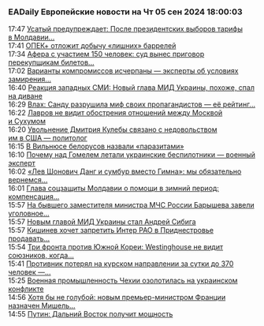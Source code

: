 <h3>EADaily Европейские новости на Чт 05 сен 2024 18:00:03</h3>
<div class="rssn table">
  <span class="smaller gray hspace">17:47</span>
  <a class="nodecor" href="https://eadaily.com/ru/news/2024/09/05/usatyy-preduprezhdaet-posle-prezidentskih-vyborov-tarify-v-moldavii-podorozhayut">Усатый предупреждает: После президентских выборов тарифы в Молдавии...</a>
</div>
<div class="rssn table">
  <span class="smaller gray hspace">17:41</span>
  <a class="nodecor" href="https://eadaily.com/ru/news/2024/09/05/opek-otlozhit-dobychu-lishnih-barreley">ОПЕК+ отложит добычу «лишних» баррелей</a>
</div>
<div class="rssn table">
  <span class="smaller gray hspace">17:34</span>
  <a class="nodecor" href="https://eadaily.com/ru/news/2024/09/05/afera-s-uchastiem-150-chelovek-sud-vynes-prigovor-perekupshchikam-biletov-v-bolshoy">Афера с участием 150 человек: суд вынес приговор перекупщикам билетов...</a>
</div>
<div class="rssn table">
  <span class="smaller gray hspace">17:02</span>
  <a class="nodecor" href="https://eadaily.com/ru/news/2024/09/05/varianty-kompromissov-ischerpany-eksperty-ob-usloviyah-zamireniya-abhazii-s-rossiey">Варианты компромиссов исчерпаны — эксперты об условиях замирения...</a>
</div>
<div class="rssn table">
  <span class="smaller gray hspace">16:40</span>
  <a class="nodecor" href="https://eadaily.com/ru/news/2024/09/05/reakciya-zapadnyh-smi-novyy-glava-mid-ukrainy-pohozhe-spal-na-divane">Реакция западных СМИ: Новый глава МИД Украины, похоже, спал на диване</a>
</div>
<div class="rssn table">
  <span class="smaller gray hspace">16:29</span>
  <a class="nodecor" href="https://eadaily.com/ru/news/2024/09/05/vlah-sandu-razrushila-mif-svoih-propagandistov-eyo-reyting-v-svobodnom-padenii">Влах: Санду разрушила миф своих пропагандистов — её рейтинг...</a>
</div>
<div class="rssn table">
  <span class="smaller gray hspace">16:22</span>
  <a class="nodecor" href="https://eadaily.com/ru/news/2024/09/05/lavrov-ne-vidit-obostreniya-otnosheniy-mezhdu-moskvoy-i-suhumom">Лавров не видит обострения отношений между Москвой и Сухумом</a>
</div>
<div class="rssn table">
  <span class="smaller gray hspace">16:20</span>
  <a class="nodecor" href="https://eadaily.com/ru/news/2024/09/05/uvolnenie-dmitriya-kuleby-svyazano-s-nedovolstvom-im-v-ssha-politolog">Увольнение Дмитрия Кулебы связано с недовольством им в США — политолог</a>
</div>
<div class="rssn table">
  <span class="smaller gray hspace">16:15</span>
  <a class="nodecor" href="https://eadaily.com/ru/news/2024/09/05/v-vilnyuse-belorusov-nazvali-parazitami">В Вильнюсе белорусов назвали «паразитами»</a>
</div>
<div class="rssn table">
  <span class="smaller gray hspace">16:10</span>
  <a class="nodecor" href="https://eadaily.com/ru/news/2024/09/05/pochemu-nad-gomelem-letali-ukrainskie-bespilotniki-voennyy-ekspert">Почему над Гомелем летали украинские беспилотники — военный эксперт</a>
</div>
<div class="rssn table">
  <span class="smaller gray hspace">16:02</span>
  <a class="nodecor" href="https://eadaily.com/ru/news/2024/09/05/lev-shonovich-dang-i-sumbur-vmesto-gimna-my-obyazatelno-vernemsya-so-shchitom-mnenie">«Лев Шонович Данг и сумбур вместо Гимна»: мы обязательно вернемся...</a>
</div>
<div class="rssn table">
  <span class="smaller gray hspace">16:01</span>
  <a class="nodecor" href="https://eadaily.com/ru/news/2024/09/05/glava-soczashchity-moldavii-o-pomoshchi-v-zimniy-period-kompensaciya-nalichnymi">Глава соцзащиты Молдавии о помощи в зимний период: компенсация...</a>
</div>
<div class="rssn table">
  <span class="smaller gray hspace">15:57</span>
  <a class="nodecor" href="https://eadaily.com/ru/news/2024/09/05/na-byvshego-zamestitelya-ministra-mchs-rossii-barysheva-zaveli-ugolovnoe-delo">На бывшего заместителя министра МЧС России Барышева завели уголовное...</a>
</div>
<div class="rssn table">
  <span class="smaller gray hspace">15:57</span>
  <a class="nodecor" href="https://eadaily.com/ru/news/2024/09/05/novym-glavoy-mid-ukrainy-stal-andrey-sibiga">Новым главой МИД Украины стал Андрей Сибига</a>
</div>
<div class="rssn table">
  <span class="smaller gray hspace">15:57</span>
  <a class="nodecor" href="https://eadaily.com/ru/news/2024/09/05/kishinev-hochet-zapretit-inter-rao-v-pridnestrove-prodavat-elektrichestvo-za-rubezh">Кишинев хочет запретить Интер РАО в Приднестровье продавать...</a>
</div>
<div class="rssn table">
  <span class="smaller gray hspace">15:54</span>
  <a class="nodecor" href="https://eadaily.com/ru/news/2024/09/05/tri-fronta-protiv-yuzhnoy-korei-westinghouse-ne-vidit-soyuznikov-kogda-rech-o-dengah">Три фронта против Южной Кореи: Westinghouse не видит союзников, когда...</a>
</div>
<div class="rssn table">
  <span class="smaller gray hspace">15:41</span>
  <a class="nodecor" href="https://eadaily.com/ru/news/2024/09/05/protivnik-poteryal-na-kurskom-napravlenii-za-sutki-do-370-chelovek-minoborony">Противник потерял на курском направлении за сутки до 370 человек —...</a>
</div>
<div class="rssn table">
  <span class="smaller gray hspace">15:25</span>
  <a class="nodecor" href="https://eadaily.com/ru/news/2024/09/05/voennaya-promyshlennost-chehii-ozolotilas-na-ukrainskom-konflikte">Военная промышленность Чехии озолотилась на украинском конфликте</a>
</div>
<div class="rssn table">
  <span class="smaller gray hspace">14:56</span>
  <a class="nodecor" href="https://eadaily.com/ru/news/2024/09/05/hotya-by-ne-goluboy-novym-premer-ministrom-francii-naznachen-mishel-barne">Хотя бы не голубой: новым премьер-министром Франции назначен Мишель...</a>
</div>
<div class="rssn table">
  <span class="smaller gray hspace">14:55</span>
  <a class="nodecor" href="https://eadaily.com/ru/news/2024/09/05/putin-dalniy-vostok-poluchit-moshchnost">Путин: Дальний Восток получит мощность</a>
</div>